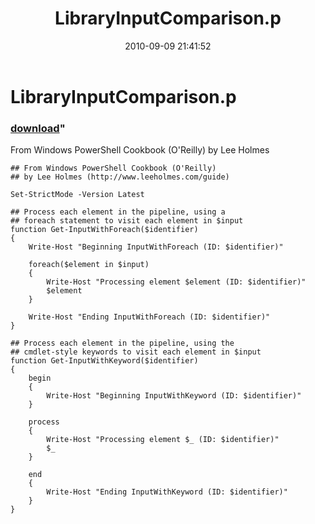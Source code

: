 ﻿---
pid:            2191
parent:         0
children:       
poster:         Lee Holmes
title:          LibraryInputComparison.p
date:           2010-09-09 21:41:52
format:         posh
---

# LibraryInputComparison.p

### [download](2191.ps1)"

From Windows PowerShell Cookbook (O'Reilly) by Lee Holmes

```posh
## From Windows PowerShell Cookbook (O'Reilly)
## by Lee Holmes (http://www.leeholmes.com/guide)

Set-StrictMode -Version Latest

## Process each element in the pipeline, using a
## foreach statement to visit each element in $input
function Get-InputWithForeach($identifier)
{
    Write-Host "Beginning InputWithForeach (ID: $identifier)"

    foreach($element in $input)
    {
        Write-Host "Processing element $element (ID: $identifier)"
        $element
    }

    Write-Host "Ending InputWithForeach (ID: $identifier)"
}

## Process each element in the pipeline, using the
## cmdlet-style keywords to visit each element in $input
function Get-InputWithKeyword($identifier)
{
    begin
    {
        Write-Host "Beginning InputWithKeyword (ID: $identifier)"
    }

    process
    {
        Write-Host "Processing element $_ (ID: $identifier)"
        $_
    }

    end
    {
        Write-Host "Ending InputWithKeyword (ID: $identifier)"
    }
}
```
